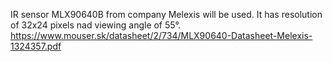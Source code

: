 IR sensor MLX90640B from company Melexis will be used.
It has resolution of 32x24 pixels nad viewing angle of 55°.
https://www.mouser.sk/datasheet/2/734/MLX90640-Datasheet-Melexis-1324357.pdf
